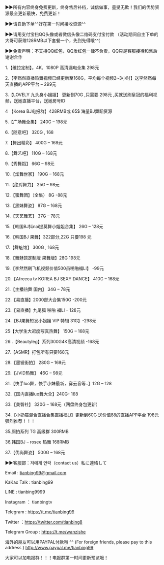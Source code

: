►►所有内容终身免费更新，终身售后补档，诚信做事，童叟无欺！我们的优势资源最全更新最快，免费更新！

►►请自助下单^^好在第一时间接收资源^^ 

►►请用支付宝扫QQ头像或者微信头像二维码支付宝付款
（活动期间自主下单的大哥可获赠128RMB以下套餐一个，先到先得哦^^）

►►免责声明：不支持QQ红包，QQ发红包一律不负责，QQ只是客服接待和售后谢谢合作

1.【维拉定制】，4K，1080P 高清漏电全集 298元

2.【李然然直播热舞视频已经更新至168G，平均每个视频2~3小时】送李然然每天直播的APP平台 – 299元

3.【LOVELY 九头身小姐姐】 更新到70G ,只需要 298元 ,买就送刷皇冠的福利视频，送她直播平台，送她房号ID

4 【Korea BJ电报群】428RMB或 65$ 海量BJ舞蹈资源

5.【广场舞全集】 240G – 198元

6.【随意吧】 320G , 168

7.【舞出精彩】 400G – 168元

8.【舞艺吧】 110G – 168元

9.【秀舞蹈】 66G – 98元

10.【炫舞世家】 190G – 168元

11.【绝对舞力】 25G – 98元

12.【蜜舞团】（全集） 8G -88元

13.【黑妹舞姿】 87G – 168元

14.【天艺舞艺】 37G – 78元

15.【韩国BJ抖nai提莫舞小姐姐合集】 26G – 128元

16.【韩国BJ 果舞】322部分,22G 只要198 元

17.【舞魅馆】 300G , 168元

18.【舞魅馆定制版 果舞版】28G 198元

19.【李然然刷飞机视频价值500员啪啪福LI】 -99元

20.【Afreeca tv KOREA BJ SEXY DANCE】 410G – 168元

21.【主播热舞 国内】 34G – 78元

22.【易直播】2000部大合集150G -200元

23.【易直播】九尾狐 啪啪 福LI – 128元

24.【BJ果舞短发小姐姐 VIP 特辑 31G】-298元

25【大学生大迟度写真热舞】 150G – 168元

26 .【Beautyleg】系列300G4K高清视频 -168元

27.【ASMR】打包所有只要168元

28.【墨镜街拍】 280G – 168元

29.【JVID热舞】 46G – 98元

31.【快手luo舞，快手小妹最新，穿云音等..】12G – 128

32.【国内直播luo舞大全】240G- 168

33.【美臀社】 320G – 168元（网盘终身包更新）

34.【小奶猫混合直播合集直播福Li】更新到60G 送价值88的直播APP平台 198元 强烈推荐！！！

35.厕拍系列 TG 高级群 300RMB

36.韩国BJ – rosee 热舞 168RMB

37.【优尚舞姿】 500G – 168元

►►客服部：저에게 연락（contact us）私に連絡して

Email : tianbing99@gmail.com

KaKao Talk : tianbing99

LINE : tianbing9999

Instagram ： tianbingtv

Telegram : https://t.me/tianbing99

Twitter ：https://twitter.com/tianbing8

Telegram Group : https://t.me/wanzishe

海外的朋友可以用PAYPAL付款哦 ^^ (For foreign friends, please pay to this address )  http://www.paypal.me/tianbing99

大家可以加电报群！！！电报群第一时间更新预览哦！
